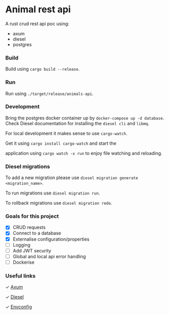 # Animal rest api

A rust crud rest api poc using:

* axum
* diesel
* postgres

### Build
Build using `cargo build --release`.

### Run
Run using `./target/release/animals-api`.

### Development
Bring the postgres docker container up by `docker-compose up -d database`. Check Diesel documentation for installing the `diesel cli` and `libmq`.

For local development it makes sense to use `cargo-watch`.

Get it using `cargo install cargo-watch` and start the

application using `cargo watch -x run` to enjoy file watching and reloading.

### Diesel migrations
To add a new migration please use `diesel migration generate <migration_name>`.

To run migrations use `diesel migration run`.

To rollback migrations use `diesel migration redo`.

### Goals for this project
- [x] CRUD requests
- [x] Connect to a database
- [x] Externalise configuration/properties
- [ ] Logging
- [ ] Add JWT security
- [ ] Global and local api error handling
- [ ] Dockerise

### Useful links

✓ [Axum](https://github.com/tokio-rs/axum)

✓ [Diesel](https://diesel.rs/guides/getting-started)

✓ [Envconfig](https://docs.rs/envconfig/latest/envconfig/)


